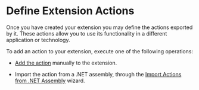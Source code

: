 # Define Extension Actions

Once you have created your extension you may define the actions exported by it. These actions allow you to use its functionality in a different application or technology.

To add an action to your extension, execute one of the following operations:

* [Add the action](<action-add.md>) manually to the extension.

* Import the action from a .NET assembly, through the [Import Actions from .NET Assembly](<net-assembly-import-action.md>) wizard.
